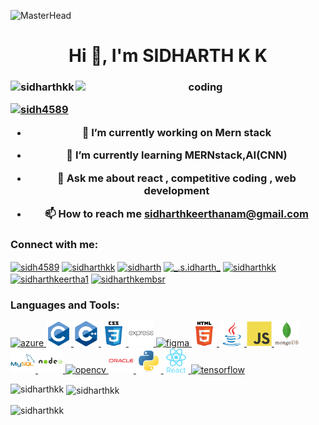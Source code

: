 ![MasterHead](https://media.licdn.com/dms/image/C5616AQEJLVqF_Gch4w/profile-displaybackgroundimage-shrink_200_800/0/1659255577109?e=2147483647&v=beta&t=EAg2Rw_IeNbz9BKWKTOyVnr2dSVSh3nx_OdYmxPPPSk)

<h1 align="center">Hi 👋, I'm SIDHARTH K K</h1>
<h3 align="center"> 
<img align="right" alt="coding" width="400" src="https://cdn.dribbble.com/users/1708816/screenshots/15637256/media/f9826f0af8a49462f048262a8502035b.gif">

<p align="left"> <img src="https://komarev.com/ghpvc/?username=sidharthkk&label=Profile%20views&color=0e75b6&style=flat" alt="sidharthkk" /> </p>

<p align="left"> <a href="https://twitter.com/sidh4589" target="blank"><img src="https://img.shields.io/twitter/follow/sidh4589?logo=twitter&style=for-the-badge" alt="sidh4589" /></a> </p>

- 🔭 I’m currently working on **Mern stack**

- 🌱 I’m currently learning **MERNstack,AI(CNN)**

- 💬 Ask me about **react , competitive coding , web development**

- 📫 How to reach me **sidharthkeerthanam@gmail.com**

<h3 align="left">Connect with me:</h3>
<p align="left">
<a href="https://twitter.com/sidh4589" target="blank"><img align="center" src="https://raw.githubusercontent.com/rahuldkjain/github-profile-readme-generator/master/src/images/icons/Social/twitter.svg" alt="sidh4589" height="30" width="40" /></a>
<a href="https://linkedin.com/in/sidharthkk" target="blank"><img align="center" src="https://raw.githubusercontent.com/rahuldkjain/github-profile-readme-generator/master/src/images/icons/Social/linked-in-alt.svg" alt="sidharthkk" height="30" width="40" /></a>
<a href="https://fb.com/sidharth" target="blank"><img align="center" src="https://raw.githubusercontent.com/rahuldkjain/github-profile-readme-generator/master/src/images/icons/Social/facebook.svg" alt="sidharth" height="30" width="40" /></a>
<a href="https://instagram.com/_.s.idharth_" target="blank"><img align="center" src="https://raw.githubusercontent.com/rahuldkjain/github-profile-readme-generator/master/src/images/icons/Social/instagram.svg" alt="_.s.idharth_" height="30" width="40" /></a>
<a href="https://www.codechef.com/users/sidharthkk" target="blank"><img align="center" src="https://cdn.jsdelivr.net/npm/simple-icons@3.1.0/icons/codechef.svg" alt="sidharthkk" height="30" width="40" /></a>
<a href="https://www.hackerrank.com/sidharthkeertha1" target="blank"><img align="center" src="https://raw.githubusercontent.com/rahuldkjain/github-profile-readme-generator/master/src/images/icons/Social/hackerrank.svg" alt="sidharthkeertha1" height="30" width="40" /></a>
<a href="https://auth.geeksforgeeks.org/user/sidharthkembsr" target="blank"><img align="center" src="https://raw.githubusercontent.com/rahuldkjain/github-profile-readme-generator/master/src/images/icons/Social/geeks-for-geeks.svg" alt="sidharthkembsr" height="30" width="40" /></a>
</p>

<h3 align="left">Languages and Tools:</h3>
<p align="left"> <a href="https://azure.microsoft.com/en-in/" target="_blank" rel="noreferrer"> <img src="https://www.vectorlogo.zone/logos/microsoft_azure/microsoft_azure-icon.svg" alt="azure" width="40" height="40"/> </a> <a href="https://www.cprogramming.com/" target="_blank" rel="noreferrer"> <img src="https://raw.githubusercontent.com/devicons/devicon/master/icons/c/c-original.svg" alt="c" width="40" height="40"/> </a> <a href="https://www.w3schools.com/cpp/" target="_blank" rel="noreferrer"> <img src="https://raw.githubusercontent.com/devicons/devicon/master/icons/cplusplus/cplusplus-original.svg" alt="cplusplus" width="40" height="40"/> </a> <a href="https://www.w3schools.com/css/" target="_blank" rel="noreferrer"> <img src="https://raw.githubusercontent.com/devicons/devicon/master/icons/css3/css3-original-wordmark.svg" alt="css3" width="40" height="40"/> </a> <a href="https://expressjs.com" target="_blank" rel="noreferrer"> <img src="https://raw.githubusercontent.com/devicons/devicon/master/icons/express/express-original-wordmark.svg" alt="express" width="40" height="40"/> </a> <a href="https://www.figma.com/" target="_blank" rel="noreferrer"> <img src="https://www.vectorlogo.zone/logos/figma/figma-icon.svg" alt="figma" width="40" height="40"/> </a> <a href="https://www.w3.org/html/" target="_blank" rel="noreferrer"> <img src="https://raw.githubusercontent.com/devicons/devicon/master/icons/html5/html5-original-wordmark.svg" alt="html5" width="40" height="40"/> </a> <a href="https://www.java.com" target="_blank" rel="noreferrer"> <img src="https://raw.githubusercontent.com/devicons/devicon/master/icons/java/java-original.svg" alt="java" width="40" height="40"/> </a> <a href="https://developer.mozilla.org/en-US/docs/Web/JavaScript" target="_blank" rel="noreferrer"> <img src="https://raw.githubusercontent.com/devicons/devicon/master/icons/javascript/javascript-original.svg" alt="javascript" width="40" height="40"/> </a> <a href="https://www.mongodb.com/" target="_blank" rel="noreferrer"> <img src="https://raw.githubusercontent.com/devicons/devicon/master/icons/mongodb/mongodb-original-wordmark.svg" alt="mongodb" width="40" height="40"/> </a> <a href="https://www.mysql.com/" target="_blank" rel="noreferrer"> <img src="https://raw.githubusercontent.com/devicons/devicon/master/icons/mysql/mysql-original-wordmark.svg" alt="mysql" width="40" height="40"/> </a> <a href="https://nodejs.org" target="_blank" rel="noreferrer"> <img src="https://raw.githubusercontent.com/devicons/devicon/master/icons/nodejs/nodejs-original-wordmark.svg" alt="nodejs" width="40" height="40"/> </a> <a href="https://opencv.org/" target="_blank" rel="noreferrer"> <img src="https://www.vectorlogo.zone/logos/opencv/opencv-icon.svg" alt="opencv" width="40" height="40"/> </a> <a href="https://www.oracle.com/" target="_blank" rel="noreferrer"> <img src="https://raw.githubusercontent.com/devicons/devicon/master/icons/oracle/oracle-original.svg" alt="oracle" width="40" height="40"/> </a> <a href="https://www.python.org" target="_blank" rel="noreferrer"> <img src="https://raw.githubusercontent.com/devicons/devicon/master/icons/python/python-original.svg" alt="python" width="40" height="40"/> </a> <a href="https://reactjs.org/" target="_blank" rel="noreferrer"> <img src="https://raw.githubusercontent.com/devicons/devicon/master/icons/react/react-original-wordmark.svg" alt="react" width="40" height="40"/> </a> <a href="https://www.tensorflow.org" target="_blank" rel="noreferrer"> <img src="https://www.vectorlogo.zone/logos/tensorflow/tensorflow-icon.svg" alt="tensorflow" width="40" height="40"/> </a> </p>

<p><img align="left" src="https://github-readme-stats.vercel.app/api/top-langs?username=sidharthkk&show_icons=true&locale=en&layout=compact" alt="sidharthkk" /></p>

<p>&nbsp;<img align="center" src="https://github-readme-stats.vercel.app/api?username=sidharthkk&show_icons=true&locale=en" alt="sidharthkk" /></p>

<p><img align="center" src="https://github-readme-streak-stats.herokuapp.com/?user=sidharthkk&" alt="sidharthkk" /></p>
